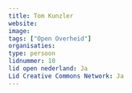 ```yaml
---
title: Tom Kunzler
website: 
image: 
tags: ["Open Overheid"]
organisaties:
type: persoon
lidnummer: 10
lid open nederland: Ja
Lid Creative Commons Network: Ja
---
```


